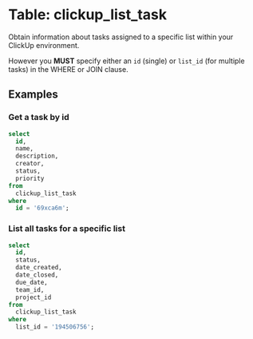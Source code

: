 # Table: clickup_list_task

Obtain information about tasks assigned to a specific list within your ClickUp environment.

However you **MUST** specify either an `id` (single) or `list_id` (for multiple tasks) in the WHERE or JOIN clause.

## Examples

### Get a task by id

```sql
select
  id,
  name,
  description,
  creator,
  status,
  priority
from
  clickup_list_task
where
  id = '69xca6m';
```

### List all tasks for a specific list

```sql
select
  id,
  status,
  date_created,
  date_closed,
  due_date,
  team_id,
  project_id
from
  clickup_list_task
where
  list_id = '194506756';
```
